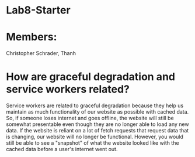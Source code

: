 # Lab8-Starter

# Members:
Christopher Schrader, Thanh

# How are graceful degradation and service workers related?

Service workers are related to graceful degradation because they help us maintain as much functionality of our website as possible with cached data. So, if someone loses internet and goes offline, the website will still be somewhat presentable even though they are no longer able to load any new data. If the website is reliant on a lot of fetch requests that request data that is changing, our website will no longer be functional. However, you would still be able to see a "snapshot" of what the website looked like with the cached data before a user's internet went out.

